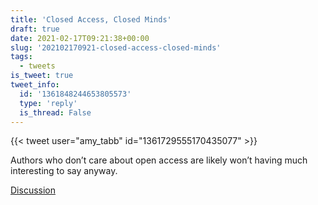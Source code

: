 ```yaml
---
title: 'Closed Access, Closed Minds'
draft: true
date: 2021-02-17T09:21:38+00:00
slug: '202102170921-closed-access-closed-minds'
tags:
  - tweets
is_tweet: true
tweet_info:
  id: '1361848244653805573'
  type: 'reply'
  is_thread: False
---
```




{{< tweet user="amy_tabb" id="1361729555170435077" >}}

Authors who don’t care about open access are likely won’t having much interesting to say anyway.

[Discussion](https://x.com/sytelus/status/1361848244653805573)
